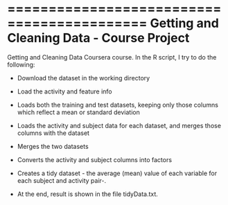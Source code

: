 ===========================================
Getting and Cleaning Data - Course Project
===========================================

Getting and Cleaning Data Coursera course. In the R script, I try to do the following:

* Download the dataset in the working directory
* Load the activity and feature info
* Loads both the training and test datasets, keeping only those columns which reflect a mean or standard deviation
* Loads the activity and subject data for each dataset, and merges those columns with the dataset
* Merges the two datasets
* Converts the activity and subject columns into factors
* Creates a tidy dataset - the average (mean) value of each variable for each subject and activity pair-.

* At the end, result is shown in the file tidyData.txt.